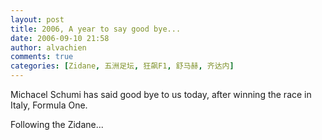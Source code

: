 ```yaml
---
layout: post
title: 2006, A year to say good bye...
date: 2006-09-10 21:58
author: alvachien
comments: true
categories: [Zidane, 五洲足坛, 狂飙F1, 舒马赫, 齐达内]
---
```

<div id="bp-C678F199F470A1FB_689-content">

Michacel Schumi has said good bye to us today, after winning the race in Italy, Formula One.

Following the Zidane...

</div>
